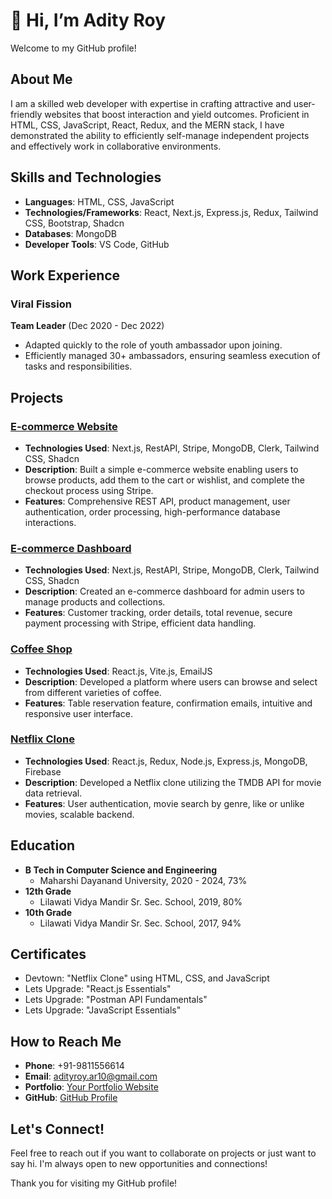 # 👋 Hi, I’m Adity Roy

Welcome to my GitHub profile!

## About Me

I am a skilled web developer with expertise in crafting attractive and user-friendly websites that boost interaction and yield outcomes. Proficient in HTML, CSS, JavaScript, React, Redux, and the MERN stack, I have demonstrated the ability to efficiently self-manage independent projects and effectively work in collaborative environments.

## Skills and Technologies

- **Languages**: HTML, CSS, JavaScript
- **Technologies/Frameworks**: React, Next.js, Express.js, Redux, Tailwind CSS, Bootstrap, Shadcn
- **Databases**: MongoDB
- **Developer Tools**: VS Code, GitHub

## Work Experience

### Viral Fission
**Team Leader** (Dec 2020 - Dec 2022)
- Adapted quickly to the role of youth ambassador upon joining.
- Efficiently managed 30+ ambassadors, ensuring seamless execution of tasks and responsibilities.

## Projects

### [E-commerce Website](https://github.com/adity672roy/NC_Store)
- **Technologies Used**: Next.js, RestAPI, Stripe, MongoDB, Clerk, Tailwind CSS, Shadcn
- **Description**: Built a simple e-commerce website enabling users to browse products, add them to the cart or wishlist, and complete the checkout process using Stripe.
- **Features**: Comprehensive REST API, product management, user authentication, order processing, high-performance database interactions.

### [E-commerce Dashboard](https://github.com/adity672roy/NC_Admin_Dashboard)
- **Technologies Used**: Next.js, RestAPI, Stripe, MongoDB, Clerk, Tailwind CSS, Shadcn
- **Description**: Created an e-commerce dashboard for admin users to manage products and collections.
- **Features**: Customer tracking, order details, total revenue, secure payment processing with Stripe, efficient data handling.

### [Coffee Shop](https://github.com/adity672roy/coffee-shop)
- **Technologies Used**: React.js, Vite.js, EmailJS
- **Description**: Developed a platform where users can browse and select from different varieties of coffee.
- **Features**: Table reservation feature, confirmation emails, intuitive and responsive user interface.

### [Netflix Clone](https://github.com/adity672roy/netflix-clone)
- **Technologies Used**: React.js, Redux, Node.js, Express.js, MongoDB, Firebase
- **Description**: Developed a Netflix clone utilizing the TMDB API for movie data retrieval.
- **Features**: User authentication, movie search by genre, like or unlike movies, scalable backend.

## Education

- **B Tech in Computer Science and Engineering**
  - Maharshi Dayanand University, 2020 - 2024, 73%
- **12th Grade**
  - Lilawati Vidya Mandir Sr. Sec. School, 2019, 80%
- **10th Grade**
  - Lilawati Vidya Mandir Sr. Sec. School, 2017, 94%

## Certificates

- Devtown: "Netflix Clone" using HTML, CSS, and JavaScript
- Lets Upgrade: "React.js Essentials"
- Lets Upgrade: "Postman API Fundamentals"
- Lets Upgrade: "JavaScript Essentials"

## How to Reach Me

- **Phone**: +91-9811556614
- **Email**: adityroy.ar10@gmail.com
- **Portfolio**: [Your Portfolio Website](https://adityroy-adity672roys-projects.vercel.app)
- **GitHub**: [GitHub Profile](https://github.com/adity672roy)

## Let's Connect!

Feel free to reach out if you want to collaborate on projects or just want to say hi. I'm always open to new opportunities and connections!

Thank you for visiting my GitHub profile!
